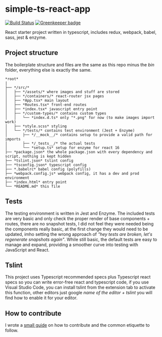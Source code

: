 # simple-ts-react-app

[![Build Status](https://travis-ci.org/Kornil/personal-website.svg?branch=master)](https://travis-ci.org/Kornil/personal-website)
[![Greenkeeper badge](https://badges.greenkeeper.io/Kornil/simple-ts-react-app.svg)](https://greenkeeper.io/)

React starter project written in typescript, includes redux, webpack, babel, sass, jest & enzyme.


## Project structure

The boilerplate structure and files are the same as this repo minus the *bin* folder, everything else is exactly the same.

```
*root*
|
├── */src/*
│   ├── */assets/* where images and stuff are stored
│   ├── */containers/* react-router jsx pages
│   ├── *App.tsx* main layout
│   ├── *Routes.tsx* front-end routes
│   ├── *index.tsx* javascript entry point
│   ├── */custom-types/* contains custom types
│   │   └── *index.d.ts* only "*.png" for now (to make images import work)
│   ├── *style.scss* styling
│   └── */tests/* contains test environment (Jest + Enzyme)
│       ├── */__mock__/* contains setup to provide a valid path for imports
│       ├── */_tests__/* the actual tests
│       └── *setup.ts* setup for enzyme for react 16
├── *package.json* the whole package.json with every dependency and script, nothing is kept hidden
├── *tslint.json* tslint config
├── *tsconfig.json* typescript config
├── *.babelrc* babel config (polyfills)
├── *webpack.config.js* webpack config, it has a dev and prod environment
├── *index.html* entry point
└── *README.md* this file
```


## Tests

The testing environment is written in Jest and Enzyme.
The included tests are very basic and only check the proper render of base components + routes, there are no snapshot tests, I did not feel they were needed being the components really basic, at the first change they would need to be updated, imho setting the wrong approach of _"hey tests are broken, let's regenerate snapshots again"_.
While still basic, the default tests are easy to manage and expand, providing a smoother curve into testing with JavaScript and React.


## Tslint

This project uses Typescript recommended specs plus Typescript react specs so you can write error-free react and typescript code, if you use Visual Studio Code, you can install tslint from the extension tab to activate this function, other editors just google _name of the editor + tslint_ you will find how to enable it for your editor.

## How to contribute

I wrote a [small guide](https://medium.com/@francesco.agnoletto/how-to-not-f-up-your-local-files-with-git-part-1-e0756c88fd3c) on how to contribute and the common etiquette to follow.

